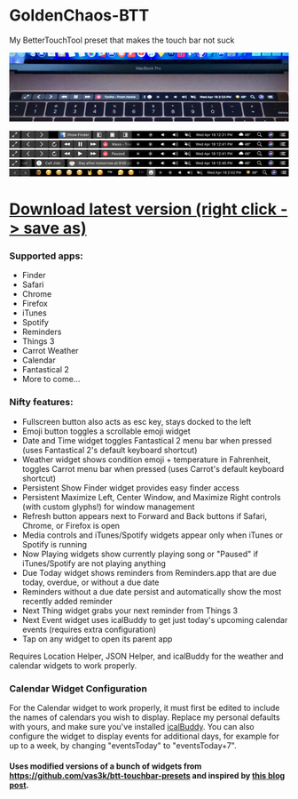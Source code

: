 # GoldenChaos-BTT
My BetterTouchTool preset that makes the touch bar not suck

![Photo](https://github.com/GoldenChaos/GoldenChaos-BTT/blob/master/cool-photo.jpg?raw=true)

![Screenshot](https://github.com/GoldenChaos/GoldenChaos-BTT/blob/master/Screenshot%2010.png?raw=true)
![Screenshot](https://github.com/GoldenChaos/GoldenChaos-BTT/blob/master/Screenshot%2014.png?raw=true)
![Screenshot](https://github.com/GoldenChaos/GoldenChaos-BTT/blob/master/Screenshot%2015.png?raw=true)
![Screenshot](https://github.com/GoldenChaos/GoldenChaos-BTT/blob/master/Screenshot%2016.png?raw=true)
![Screenshot](https://github.com/GoldenChaos/GoldenChaos-BTT/blob/master/Screenshot%2017.png?raw=true)

# [Download latest version (right click -> save as)](https://raw.githubusercontent.com/GoldenChaos/GoldenChaos-BTT/master/goldenchaos-btt.json)

### Supported apps:

- Finder
- Safari
- Chrome
- Firefox
- iTunes
- Spotify
- Reminders
- Things 3
- Carrot Weather
- Calendar
- Fantastical 2
- More to come...

### Nifty features:

- Fullscreen button also acts as esc key, stays docked to the left
- Emoji button toggles a scrollable emoji widget
- Date and Time widget toggles Fantastical 2 menu bar when pressed (uses Fantastical 2's default keyboard shortcut)
- Weather widget shows condition emoji + temperature in Fahrenheit, toggles Carrot menu bar when pressed (uses Carrot's default keyboard shortcut)
- Persistent Show Finder widget provides easy finder access
- Persistent Maximize Left, Center Window, and Maximize Right controls (with custom glyphs!) for window management
- Refresh button appears next to Forward and Back buttons if Safari, Chrome, or Firefox is open
- Media controls and iTunes/Spotify widgets appear only when iTunes or Spotify is running
- Now Playing widgets show currently playing song or "Paused" if iTunes/Spotify are not playing anything
- Due Today widget shows reminders from Reminders.app that are due today, overdue, or without a due date
- Reminders without a due date persist and automatically show the most recently added reminder
- Next Thing widget grabs your next reminder from Things 3
- Next Event widget uses icalBuddy to get just today's upcoming calendar events (requires extra configuration)
- Tap on any widget to open its parent app

Requires Location Helper, JSON Helper, and icalBuddy for the weather and calendar widgets to work properly.

### Calendar Widget Configuration

For the Calendar widget to work properly, it must first be edited to include the names of calendars you wish to display. Replace my personal defaults with yours, and make sure you've installed [icalBuddy](http://hasseg.org/icalBuddy/). You can also configure the widget to display events for additional days, for example for up to a week, by changing "eventsToday" to "eventsToday+7".

#### Uses modified versions of a bunch of widgets from https://github.com/vas3k/btt-touchbar-presets and inspired by [this blog post](http://vas3k.com/blog/touchbar/).

